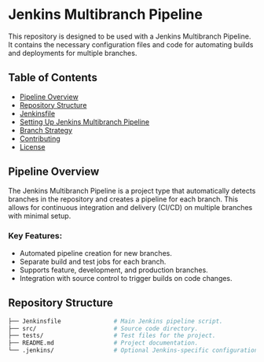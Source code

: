 # Jenkins Multibranch Pipeline

This repository is designed to be used with a Jenkins Multibranch Pipeline. It contains the necessary configuration files and code for automating builds and deployments for multiple branches.

## Table of Contents
- [Pipeline Overview](#pipeline-overview)
- [Repository Structure](#repository-structure)
- [Jenkinsfile](#jenkinsfile)
- [Setting Up Jenkins Multibranch Pipeline](#setting-up-jenkins-multibranch-pipeline)
- [Branch Strategy](#branch-strategy)
- [Contributing](#contributing)
- [License](#license)

## Pipeline Overview

The Jenkins Multibranch Pipeline is a project type that automatically detects branches in the repository and creates a pipeline for each branch. This allows for continuous integration and delivery (CI/CD) on multiple branches with minimal setup.

### Key Features:
- Automated pipeline creation for new branches.
- Separate build and test jobs for each branch.
- Supports feature, development, and production branches.
- Integration with source control to trigger builds on code changes.

## Repository Structure

```bash
├── Jenkinsfile               # Main Jenkins pipeline script.
├── src/                      # Source code directory.
├── tests/                    # Test files for the project.
├── README.md                 # Project documentation.
└── .jenkins/                 # Optional Jenkins-specific configuration.

